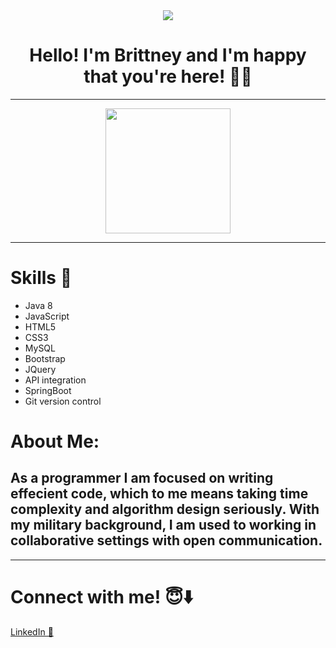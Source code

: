 <div id="header" align="center">
  <img src="https://user-images.githubusercontent.com/110069445/234941799-0cf7bcfd-7389-470e-b530-f1f03497498d.jpg" />
  <h1> Hello! I'm Brittney and I'm happy that you're here! 👋🏾 </h1>
</div>

<hr> 
<div id="header" align="center">
 <img src="https://media.giphy.com/media/487L0pNZKONFN01oHO/giphy.gif" width="200"/>
</div>  
<hr>
<h1> Skills 🧩 </h1>
  <ul>
    <li>Java 8</li>
    <li>JavaScript</li>
    <li>HTML5</li>
    <li>CSS3</li>
    <li>MySQL</li> 
    <li>Bootstrap</li>
    <li>JQuery</li>
    <li>API integration</li>
    <li>SpringBoot</li>
    <li>Git version control</li>  
  </ul>
<h1>About Me:</h1>  
<h2>As a programmer I am focused on writing effecient code, which to me means taking time complexity and algorithm design seriously. With my military background, I am used to working in collaborative settings with open communication. </h2>
<hr>

<h1>Connect with me! 😇⬇️</h1>
<a href="https://www.linkedin.com/in/brittney-brinson-b623bb245/">LinkedIn 💼</a>


